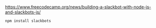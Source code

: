 https://www.freecodecamp.org/news/building-a-slackbot-with-node-js-and-slackbots-js/

```npm install slackbots```